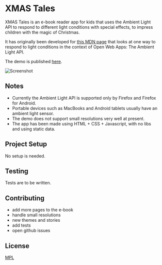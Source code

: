 # XMAS Tales

XMAS Tales is an e-book reader app for kids that uses the Ambient Light API to respond to different light conditions with special effects, to impress children with the magic of Christmas.

It has originally been developed for [this MDN page](https://developer.mozilla.org/en-US/Apps/Developing/gather_and_modify_data/retrieving_battery_status_information) that looks at one way to respond to light conditions in the context of Open Web Apps: The Ambient Light API.

The demo is published [here](http://www.francesco.iovine.name/mdn/xmas-tales/public_html/).

![Screenshot](https://mdn.mozillademos.org/files/6725/pages.png)

## Notes

- Currently the Ambient Light API is supported only by Firefox and Firefox for Android.
- Portable devices such as MacBooks and Android tablets usually have an ambient light sensor.
- The demo does not support small resolutions very well at present.
- The app has been made using HTML + CSS + Javascript, with no libs and using static data.

## Project Setup

No setup is needed. 

## Testing

Tests are to be written.

## Contributing

- add more pages to the e-book
- handle small resolutions
- new themes and stories
- add tests
- open github issues

## License

[MPL](http://www.mozilla.org/MPL/2.0/)
